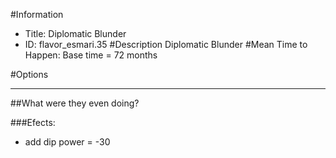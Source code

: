 #Information
 - Title: Diplomatic Blunder
 - ID: flavor_esmari.35
#Description
Diplomatic Blunder
#Mean Time to Happen:
Base time = 72 months

#Options

___
##What were they even doing?

###Efects:<ul><li>add dip power = -30</li></ul>
